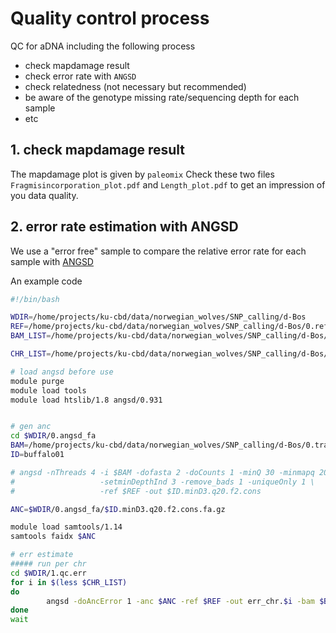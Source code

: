 # Quality control process

QC for aDNA including the following process
- check mapdamage result
- check error rate with `ANGSD`
- check relatedness (not necessary but recommended)
- be aware of the genotype missing rate/sequencing depth for each sample
- etc

## 1. check mapdamage result
The mapdamage plot is given by `paleomix`
Check these two files `Fragmisincorporation_plot.pdf` and `Length_plot.pdf` to get an impression of you data quality.

## 2. error rate estimation with ANGSD
We use a "error free" sample to compare the relative error rate for each sample with [ANGSD](http://www.popgen.dk/angsd/index.php/Error_estimation)

An example code
``` bash
#!/bin/bash

WDIR=/home/projects/ku-cbd/data/norwegian_wolves/SNP_calling/d-Bos
REF=/home/projects/ku-cbd/data/norwegian_wolves/SNP_calling/d-Bos/0.ref/ARS-UCD1.2/ARS-UCD1.2.fasta
BAM_LIST=/home/projects/ku-cbd/data/norwegian_wolves/SNP_calling/d-Bos/1.qc.sample_meta/list.round1.bam

CHR_LIST=/home/projects/ku-cbd/data/norwegian_wolves/SNP_calling/d-Bos/list_chr.angsd.ARD-UCD1.2.chr1_29

# load angsd before use
module purge
module load tools
module load htslib/1.8 angsd/0.931


# gen anc
cd $WDIR/0.angsd_fa
BAM=/home/projects/ku-cbd/data/norwegian_wolves/SNP_calling/d-Bos/0.transfer/Others/buffalo01.sort.dedup_realign_q25.bam
ID=buffalo01

# angsd -nThreads 4 -i $BAM -dofasta 2 -doCounts 1 -minQ 30 -minmapq 20 \
#                   -setminDepthInd 3 -remove_bads 1 -uniqueOnly 1 \
#                   -ref $REF -out $ID.minD3.q20.f2.cons

ANC=$WDIR/0.angsd_fa/$ID.minD3.q20.f2.cons.fa.gz

module load samtools/1.14
samtools faidx $ANC

# err estimate
##### run per chr
cd $WDIR/1.qc.err
for i in $(less $CHR_LIST)
do
        angsd -doAncError 1 -anc $ANC -ref $REF -out err_chr.$i -bam $BAM_LIST -minMapQ 30 -minQ 20 -remove_bads 1 -uniqueOnly 1 -checkBamHeaders 0 -r $i &
done
wait
```



